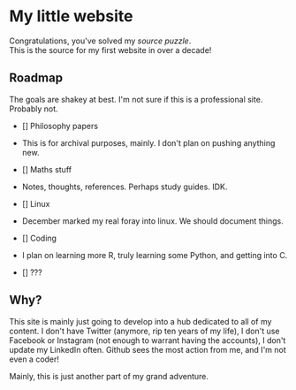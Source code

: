 # My little website

Congratulations, you've solved my _source puzzle_.  
This is the source for my first website in over a decade!

## Roadmap

The goals are shakey at best. I'm not sure if this is a professional site.  
Probably not. 

- [] Philosophy papers
* This is for archival purposes, mainly. I don't plan on pushing anything new.  

- [] Maths stuff
* Notes, thoughts, references. Perhaps study guides. IDK.  

- [] Linux
* December marked my real foray into linux. We should document things.  

- [] Coding
* I plan on learning more R, truly learning some Python, and getting into C.  

- [] ???

## Why? 

This site is mainly just going to develop into a hub dedicated to all of my content. I don't have Twitter (anymore, rip ten years of my life), I don't use Facebook or Instagram (not enough to warrant having the accounts), I don't update my LinkedIn often. Github sees the most action from me, and I'm not even a coder! 


Mainly, this is just another part of my grand adventure. 
